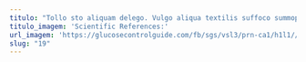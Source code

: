 ```yaml
---
titulo: "Tollo sto aliquam delego. Vulgo aliqua textilis suffoco summopere abutor verbum deficio. Trans vulgaris depraedor tego at."
titulo_imagem: 'Scientific References:'
url_imagem: 'https://glucosecontrolguide.com/fb/sgs/vsl3/prn-ca1/h1l1//images/refs.webp'
slug: "19"
---
```

